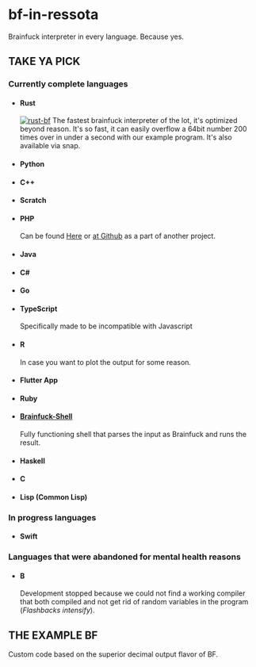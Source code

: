 # bf-in-ressota
Brainfuck interpreter in every language. Because yes.
## <b>TAKE YA PICK</b>
### Currently complete languages
- #### Rust
    [![rust-bf](https://snapcraft.io//rust-bf/badge.svg)](https://snapcraft.io/rust-bf)
    The fastest brainfuck interpreter of the lot, it's optimized beyond reason. It's so fast, it can easily overflow a 64bit number 200 times over in under a second with our example program. It's also available via snap.
- #### Python
- #### C++
- #### Scratch
- #### PHP
    Can be found [Here](http://brainfucked.qrl.nz) or [at Github](https://github.com/LaSpruca/brainfuck-php) as a part of another project.
- #### Java
- #### C#
- #### Go
- #### TypeScript
    Specifically made to be incompatible with Javascript
- #### R
    In case you want to plot the output for some reason.
- #### Flutter App
- #### Ruby
- #### [Brainfuck-Shell](https://github.com/Fallstop/brainfuck-shell)
    Fully functioning shell that parses the input as Brainfuck and runs the result.
- #### Haskell
- #### C
- #### Lisp (Common Lisp)

### In progress languages
- #### Swift
### Languages that were abandoned for mental health reasons
- #### B 
    Development stopped because we could not find a working compiler that both compiled and not get rid of random variables in the program (*Flashbacks intensify*).

## <b>THE EXAMPLE BF</b>
Custom code based on the superior decimal output flavor of BF.
